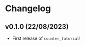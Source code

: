 # Changelog

<!--next-version-placeholder-->

## v0.1.0 (22/08/2023)

- First release of `counter_tutorial`!